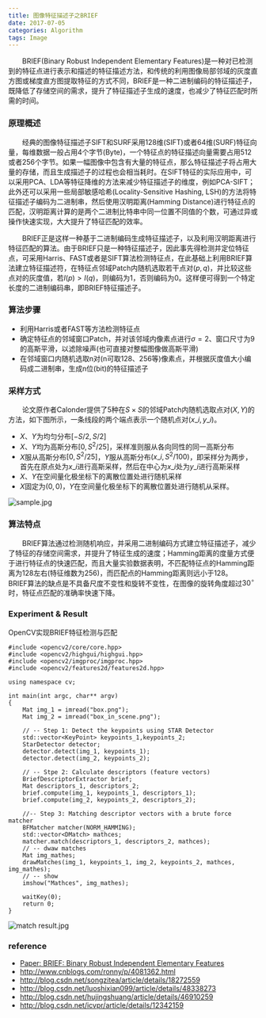 ```yaml
---
title: 图像特征描述子之BRIEF
date: 2017-07-05
categories: Algorithm
tags: Image
---
```

&emsp;&emsp;BRIEF(Binary Robust Independent Elementary Features)是一种对已检测到的特征点进行表示和描述的特征描述方法，和传统的利用图像局部邻域的灰度直方图或梯度直方图提取特征的方式不同，BRIEF是一种二进制编码的特征描述子，既降低了存储空间的需求，提升了特征描述子生成的速度，也减少了特征匹配时所需的时间。
<!-- more -->

### 原理概述
&emsp;&emsp;经典的图像特征描述子SIFT和SURF采用128维(SIFT)或者64维(SURF)特征向量，每维数据一般占用4个字节(Byte)，一个特征点的特征描述向量需要占用512或者256个字节。如果一幅图像中包含有大量的特征点，那么特征描述子将占用大量的存储，而且生成描述子的过程也会相当耗时。在SIFT特征的实际应用中，可以采用PCA、LDA等特征降维的方法来减少特征描述子的维度，例如PCA-SIFT；此外还可以采用一些局部敏感哈希(Locality-Sensitive Hashing, LSH)的方法将特征描述子编码为二进制串，然后使用汉明距离(Hamming Distance)进行特征点的匹配，汉明距离计算的是两个二进制比特串中同一位置不同值的个数，可通过异或操作快速实现，大大提升了特征匹配的效率。

&emsp;&emsp;BRIEF正是这样一种基于二进制编码生成特征描述子，以及利用汉明距离进行特征匹配的算法。由于BRIEF只是一种特征描述子，因此事先得检测并定位特征点，可采用Harris、FAST或者是SIFT算法检测特征点，在此基础上利用BRIEF算法建立特征描述符，在特征点邻域Patch内随机选取若干点对$(p,q)$，并比较这些点对的灰度值，若$I(p)>I(q)$，则编码为1，否则编码为0。这样便可得到一个特定长度的二进制编码串，即BRIEF特征描述子。

### 算法步骤
- 利用Harris或者FAST等方法检测特征点
- 确定特征点的邻域窗口Patch，并对该邻域内像素点进行$\sigma=2$、窗口尺寸为9的高斯平滑，以滤除噪声(也可直接对整幅图像做高斯平滑)
- 在邻域窗口内随机选取n对(n可取128、256等)像素点，并根据灰度值大小编码成二进制串，生成n位(bit)的特征描述子

### 采样方式
&emsp;&emsp;论文原作者Calonder提供了5种在$S \times S$的邻域Patch内随机选取点对$(X,Y)$的方法，如下图所示，一条线段的两个端点表示一个随机点对$(x\_i,y\_i)$。
- $X、Y$为均匀分布$[-S/2,S/2]$
- $X、Y$均为高斯分布$[0, S^2 / 25]$，采样准则服从各向同性的同一高斯分布
- $X$服从高斯分布$[0, S^2 / 25]$，$Y$服从高斯分布$(x\_i, S^2 / 100)$，即采样分为两步，首先在原点处为$x\_i$进行高斯采样，然后在中心为$x\_i$处为$y\_i$进行高斯采样
- $X、Y$在空间量化极坐标下的离散位置处进行随机采样
- $X$固定为$(0,0)$，$Y$在空间量化极坐标下的离散位置处进行随机从采样。

<img src="https://ooo.0o0.ooo/2017/07/14/596875e06003f.jpg" alt="sample.jpg" title="随机点对选取方式" />

### 算法特点
&emsp;&emsp;BRIEF算法通过检测随机响应，并采用二进制编码方式建立特征描述子，减少了特征的存储空间需求，并提升了特征生成的速度；Hamming距离的度量方式便于进行特征点的快速匹配，而且大量实验数据表明，不匹配特征点的Hamming距离为128左右(特征维数为256)，而匹配点的Hamming距离则远小于128。
&emsp;&emsp;BRIEF算法的缺点是不具备尺度不变性和旋转不变性，在图像的旋转角度超过$30^{\circ}$时，特征点匹配的准确率快速下降。

### Experiment & Result
OpenCV实现BRIEF特征检测与匹配
```
#include <opencv2/core/core.hpp> 
#include <opencv2/highgui/highgui.hpp> 
#include <opencv2/imgproc/imgproc.hpp> 
#include <opencv2/features2d/features2d.hpp>

using namespace cv;

int main(int argc, char** argv) 
{ 
    Mat img_1 = imread("box.png"); 
    Mat img_2 = imread("box_in_scene.png");

    // -- Step 1: Detect the keypoints using STAR Detector 
    std::vector<KeyPoint> keypoints_1,keypoints_2; 
    StarDetector detector; 
    detector.detect(img_1, keypoints_1); 
    detector.detect(img_2, keypoints_2);

    // -- Stpe 2: Calculate descriptors (feature vectors) 
    BriefDescriptorExtractor brief; 
    Mat descriptors_1, descriptors_2; 
    brief.compute(img_1, keypoints_1, descriptors_1); 
    brief.compute(img_2, keypoints_2, descriptors_2);

    //-- Step 3: Matching descriptor vectors with a brute force matcher 
    BFMatcher matcher(NORM_HAMMING); 
    std::vector<DMatch> mathces; 
    matcher.match(descriptors_1, descriptors_2, mathces); 
    // -- dwaw matches 
    Mat img_mathes; 
    drawMatches(img_1, keypoints_1, img_2, keypoints_2, mathces, img_mathes); 
    // -- show 
    imshow("Mathces", img_mathes);

    waitKey(0); 
    return 0; 
}
```

<img src="https://ooo.0o0.ooo/2017/07/14/596879b800c06.jpg" alt="match result.jpg" title="BRIEF特征描述与匹配" />

### reference
- [Paper: BRIEF: Binary Robust Independent Elementary Features](http://cvlabwww.epfl.ch/~lepetit/papers/calonder_eccv10.pdf)
- http://www.cnblogs.com/ronny/p/4081362.html
- http://blog.csdn.net/songzitea/article/details/18272559
- http://blog.csdn.net/luoshixian099/article/details/48338273
- http://blog.csdn.net/hujingshuang/article/details/46910259
- http://blog.csdn.net/icvpr/article/details/12342159